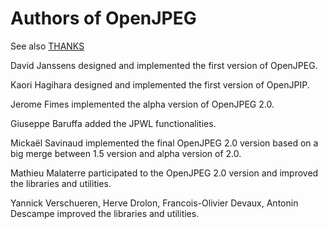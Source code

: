 # Authors of OpenJPEG
See also [THANKS](https://github.com/uclouvain/openjpeg/blob/master/THANKS.md)

David Janssens designed and implemented the first version of OpenJPEG.

Kaori Hagihara designed and implemented the first version of OpenJPIP.

Jerome Fimes implemented the alpha version of OpenJPEG 2.0.

Giuseppe Baruffa added the JPWL functionalities.

Mickaël Savinaud implemented the final OpenJPEG 2.0 version based on a big merge between 1.5 version and alpha version of 2.0.

Mathieu Malaterre participated to the OpenJPEG 2.0 version and improved the libraries and utilities. 

Yannick Verschueren, 
Herve Drolon, 
Francois-Olivier Devaux, 
Antonin Descampe
    improved the libraries and utilities.

